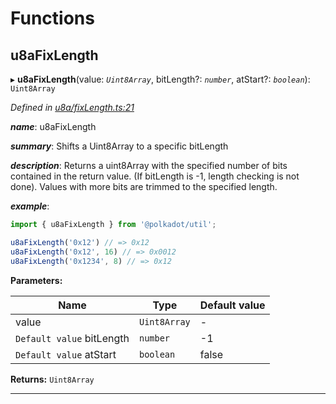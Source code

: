 

# Functions

<a id="u8afixlength"></a>

##  u8aFixLength

▸ **u8aFixLength**(value: *`Uint8Array`*, bitLength?: *`number`*, atStart?: *`boolean`*): `Uint8Array`

*Defined in [u8a/fixLength.ts:21](https://github.com/polkadot-js/common/blob/5bd08ca/packages/util/src/u8a/fixLength.ts#L21)*

*__name__*: u8aFixLength

*__summary__*: Shifts a Uint8Array to a specific bitLength

*__description__*: Returns a uint8Array with the specified number of bits contained in the return value. (If bitLength is -1, length checking is not done). Values with more bits are trimmed to the specified length.

*__example__*:   

```javascript
import { u8aFixLength } from '@polkadot/util';

u8aFixLength('0x12') // => 0x12
u8aFixLength('0x12', 16) // => 0x0012
u8aFixLength('0x1234', 8) // => 0x12
```

**Parameters:**

| Name | Type | Default value |
| ------ | ------ | ------ |
| value | `Uint8Array` | - |
| `Default value` bitLength | `number` |  -1 |
| `Default value` atStart | `boolean` | false |

**Returns:** `Uint8Array`

___

